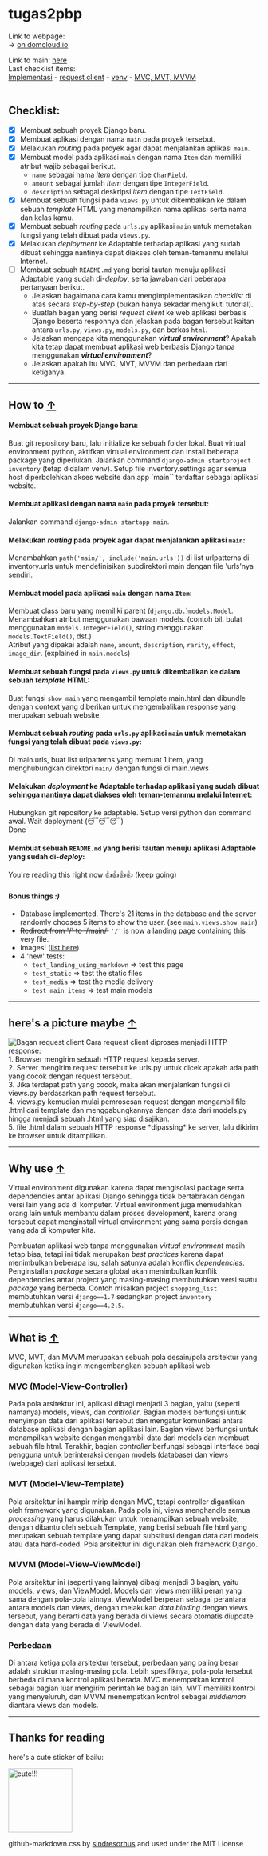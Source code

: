 # tugas2pbp

Link to webpage:<br>
-> [on domcloud.io](https://my-hsr-inventory.domcloud.io/)<br>

Link to main: [here](./main)<br>
Last checklist items:<br>
[Implementasi](#how-to)
\- [request client](#heres-a-picture-maybe)
\- [venv](#why-use)
\- [MVC, MVT, MVVM](#what-is)
<br><br>

## Checklist:
- [x] Membuat sebuah proyek Django baru.
- [x] Membuat aplikasi dengan nama `main` pada proyek tersebut.
- [x] Melakukan *routing* pada proyek agar dapat menjalankan aplikasi `main`.<br>
- [x] Membuat model pada aplikasi `main` dengan nama `Item` dan memiliki atribut wajib sebagai berikut. 
    - `name` sebagai nama *item* dengan tipe `CharField`.
    - `amount` sebagai jumlah *item* dengan tipe `IntegerField`.
    - `description` sebagai deskripsi *item* dengan tipe `TextField`.
- [x] Membuat sebuah fungsi pada `views.py` untuk dikembalikan ke dalam sebuah *template* HTML yang menampilkan nama aplikasi serta nama dan kelas kamu.
- [x] Membuat sebuah *routing* pada `urls.py` aplikasi `main` untuk memetakan fungsi yang telah dibuat pada `views.py`.
- [x] Melakukan *deployment* ke Adaptable terhadap aplikasi yang sudah dibuat sehingga nantinya dapat diakses oleh teman-temanmu melalui Internet.<br>
- [ ] Membuat sebuah `README.md` yang berisi tautan menuju aplikasi Adaptable yang sudah di-*deploy*, serta jawaban dari beberapa pertanyaan berikut.
    - Jelaskan bagaimana cara kamu mengimplementasikan *checklist* di atas secara *step-by-step* (bukan hanya sekadar mengikuti tutorial).
    - Buatlah bagan yang berisi *request client* ke web aplikasi berbasis Django beserta responnya dan jelaskan pada bagan tersebut kaitan antara `urls.py`, `views.py`, `models.py`, dan berkas `html`.
    - Jelaskan mengapa kita menggunakan ***virtual environment***? Apakah kita tetap dapat membuat aplikasi web berbasis Django tanpa menggunakan ***virtual environment***?
    - Jelaskan apakah itu MVC, MVT, MVVM dan perbedaan dari ketiganya.

---
<a id="how-to"></a>
## How to [↑](#)
#### Membuat sebuah proyek Django baru:
Buat git repository baru, lalu initialize ke sebuah folder lokal. 
Buat virtual environment python, aktifkan virtual environment dan install beberapa package yang diperlukan. 
Jalankan command `django-admin startproject inventory` (tetap didalam venv). 
Setup file inventory.settings agar semua host diperbolehkan akses website dan app `main`` terdaftar sebagai aplikasi website.

#### Membuat aplikasi dengan nama `main` pada proyek tersebut:
Jalankan command `django-admin startapp main`.

#### Melakukan *routing* pada proyek agar dapat menjalankan aplikasi `main`:
Menambahkan `path('main/', include('main.urls'))` di list urlpatterns di inventory.urls untuk mendefinisikan subdirektori main dengan file 'urls'nya sendiri.

#### Membuat model pada aplikasi `main` dengan nama `Item`:
Membuat class baru yang memiliki parent (`django.db.`)`models.Model`.
Menambahkan atribut menggunakan bawaan models. (contoh bil. bulat menggunakan `models.IntegerField()`, string menggunakan `models.TextField()`, dst.)<br>
Atribut yang dipakai adalah `name`, `amount`, `description`, `rarity`, `effect`, `image_dir`. (explained in `main.models`)

#### Membuat sebuah fungsi pada `views.py` untuk dikembalikan ke dalam sebuah *template* HTML:
Buat fungsi `show_main` yang mengambil template main.html dan dibundle dengan context yang diberikan untuk mengembalikan response yang merupakan sebuah website.

#### Membuat sebuah *routing* pada `urls.py` aplikasi `main` untuk memetakan fungsi yang telah dibuat pada `views.py`:
Di main.urls, buat list urlpatterns yang memuat 1 item, yang menghubungkan direktori `main/` dengan fungsi di main.views

#### Melakukan *deployment* ke Adaptable terhadap aplikasi yang sudah dibuat sehingga nantinya dapat diakses oleh teman-temanmu melalui Internet:
Hubungkan git repository ke adaptable.
Setup versi python dan command awal.
Wait deployment (😴😴😴)<br>
Done

#### Membuat sebuah `README.md` yang berisi tautan menuju aplikasi Adaptable yang sudah di-*deploy*:
You're reading this right now 👍👍👍👍 (keep going)

#### Bonus things *:)*
- Database implemented.
There's 21 items in the database and the server randomly chooses 5 items to show the user. (see `main.views.show_main`) <br>
- ~~Redirect from '/' to '/main/'~~ `'/'` is now a landing page containing this very file.
- Images! ([list here](./media/))
- 4 'new' tests:
    - `test_landing_using_markdown` => test this page
    - `test_static` => test the static files
    - `test_media` => test the media delivery
    - `test_main_items` => test main models


---
<a id="heres-a-picture-maybe"></a>
## here's a picture maybe [↑](#)
<img src="./static/main/media/bagan_request_client.png" alt="Bagan request client" title="Bagan request client"/>
Cara request client diproses menjadi HTTP response:<br>
1. Browser mengirim sebuah HTTP request kepada server.<br>
2. Server mengirim request tersebut ke urls.py untuk dicek apakah ada path yang cocok dengan request tersebut.<br>
3. Jika terdapat path yang cocok, maka akan menjalankan fungsi di views.py berdasarkan path request tersebut.<br>
4. views.py kemudian mulai pemrosesan request dengan mengambil file .html dari template dan menggabungkannya dengan data dari models.py hingga menjadi sebuah .html yang siap disajikan.<br>
5. file .html dalam sebuah HTTP response *dipassing* ke server, lalu dikirim ke browser untuk ditampilkan.<br>

---
<a id="why-use"></a>
## Why use [↑](#)
Virtual environment digunakan karena dapat mengisolasi package serta dependencies antar aplikasi Django sehingga tidak bertabrakan dengan versi lain yang ada di komputer. Virtual environment juga memudahkan orang lain untuk membantu dalam proses development, karena orang tersebut dapat menginstall virtual environment yang sama persis dengan yang ada di komputer kita.

Pembuatan aplikasi web tanpa menggunakan *virtual environment* masih tetap bisa, tetapi ini tidak merupakan *best practices* karena dapat menimbulkan beberapa isu, salah satunya adalah konflik *dependencies*. Penginstallan *package* secara global akan menimbulkan konflik dependencies antar project yang masing-masing membutuhkan versi suatu *package* yang berbeda. Contoh misalkan project `shopping_list` membutuhkan versi `django==1.7` sedangkan project `inventory` membutuhkan versi `django==4.2.5`. 


---
<a id="what-is"></a>
## What is [↑](#)
MVC, MVT, dan MVVM merupakan sebuah pola desain/pola arsitektur yang digunakan ketika ingin mengembangkan sebuah aplikasi web.

### MVC (Model-View-Controller)
Pada pola arsitektur ini, aplikasi dibagi menjadi 3 bagian, yaitu (seperti namanya) models, views, dan *controller*. Bagian models berfungsi untuk menyimpan data dari aplikasi tersebut dan mengatur komunikasi antara database aplikasi dengan bagian aplikasi lain. Bagian views berfungsi untuk menampilkan website dengan mengambil data dari models dan membuat sebuah file html. Terakhir, bagian *controller* berfungsi sebagai interface bagi pengguna untuk berinteraksi dengan models (database) dan views (webpage) dari aplikasi tersebut.

### MVT (Model-View-Template)
Pola arsitektur ini hampir mirip dengan MVC, tetapi controller digantikan oleh framework yang digunakan. Pada pola ini, views menghandle semua *processing* yang harus dilakukan untuk menampilkan sebuah website, dengan dibantu oleh sebuah Template, yang berisi sebuah file html yang merupakan sebuah template yang dapat substitusi dengan data dari models atau data hard-coded. Pola arsitektur ini digunakan oleh framework Django.

### MVVM (Model-View-ViewModel)
Pola arsitektur ini (seperti yang lainnya) dibagi menjadi 3 bagian, yaitu models, views, dan ViewModel. Models dan views memiliki peran yang sama dengan pola-pola lainnya. ViewModel berperan sebagai perantara antara models dan views, dengan melakukan *data binding* dengan views tersebut, yang berarti data yang berada di views secara otomatis diupdate dengan data yang berada di ViewModel.

### Perbedaan
Di antara ketiga pola arsitektur tersebut, perbedaan yang paling besar adalah struktur masing-masing pola. Lebih spesifiknya, pola-pola tersebut berbeda di mana kontrol aplikasi berada. MVC menempatkan kontrol sebagai bagian luar mengirim perintah ke bagian lain, MVT memiliki kontrol yang menyeluruh, dan MVVM menempatkan kontrol sebagai *middleman* diantara views dan models.


---
## Thanks for reading
here's a cute sticker of bailu:<br>

<img src="./static/main/media/Bailu_Sticker_03.png" alt="cute!!!" title="cute!!!" width="128" height="128"/>


github-markdown.css by <a href="https://github.com/sindresorhus/github-markdown-css">sindresorhus</a> and used under the MIT License<br>